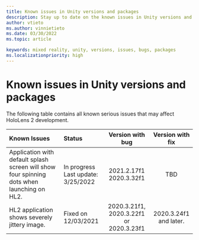 ```yaml
---
title: Known issues in Unity versions and packages
description: Stay up to date on the known issues in Unity versions and packages.
author: vtieto
ms.author: vinnietieto
ms.date: 03/30/2022
ms.topic: article

keywords: mixed reality, unity, versions, issues, bugs, packages
ms.localizationpriority: high
---
```


# Known issues in Unity versions and packages

The following table contains all known serious issues that may affect HoloLens 2 development.

| Known Issues | Status | Version with bug | Version with fix |
| :------------ | :------ | :------------------------: | :--------------: |
| Application with default splash screen will show four spinning dots when launching on HL2. |In progress<br> Last update:<br> 3/25/2022 | 2021.2.17f1<br>  2020.3.32f1  | TBD |
| HL2 application shows severely jittery image. | Fixed on 12/03/2021 | 2020.3.21f1, 2020.3.22f1<br> or 2020.3.23f1 | 2020.3.24f1<br> and later. |
